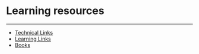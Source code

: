 # Learning resources

*****

* [Technical Links](Awesome-react-renderer)
* [Learning Links](Awesome-react-renderer)
* [Books](A%20Philosophy%20of%20Software%20Design)
